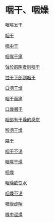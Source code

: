 # 咽干、咽燥[咽喉发干](https://www.gmzyjc.com/search/result?wd=咽喉发干)[咽干](https://www.gmzyjc.com/search/result?wd=咽干)[咽中干](https://www.gmzyjc.com/search/result?wd=咽中干)[咽喉干痛](https://www.gmzyjc.com/search/result?wd=咽喉干痛)[蚀於前阴者则咽干](https://www.gmzyjc.com/search/result?wd=蚀於前阴者则咽干)[蚀于下部则咽干](https://www.gmzyjc.com/search/result?wd=蚀于下部则咽干)[口咽干燥](https://www.gmzyjc.com/search/result?wd=口咽干燥)[咽干而痛](https://www.gmzyjc.com/search/result?wd=咽干而痛)[口燥咽干](https://www.gmzyjc.com/search/result?wd=口燥咽干)[咽部有干燥的感觉](https://www.gmzyjc.com/search/result?wd=咽部有干燥的感觉)[喉咽干燥](https://www.gmzyjc.com/search/result?wd=喉咽干燥)[隘干](https://www.gmzyjc.com/search/result?wd=隘干)[咽干不渴](https://www.gmzyjc.com/search/result?wd=咽干不渴)[咽喉干燥](https://www.gmzyjc.com/search/result?wd=咽喉干燥)[咽燥](https://www.gmzyjc.com/search/result?wd=咽燥)[咽燥欲饮水](https://www.gmzyjc.com/search/result?wd=咽燥欲饮水)[咽燥不渴](https://www.gmzyjc.com/search/result?wd=咽燥不渴)[咽燥虚喘](https://www.gmzyjc.com/search/result?wd=咽燥虚喘)[喉中涩燥](https://www.gmzyjc.com/search/result?wd=喉中涩燥)